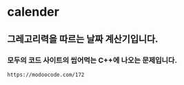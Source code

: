 # calender

##	그레고리력을 따르는 날짜 계산기입니다.
###	모두의 코드 사이트의 씹어먹는 C++에 나오는 문제입니다.
	https://modoocode.com/172
